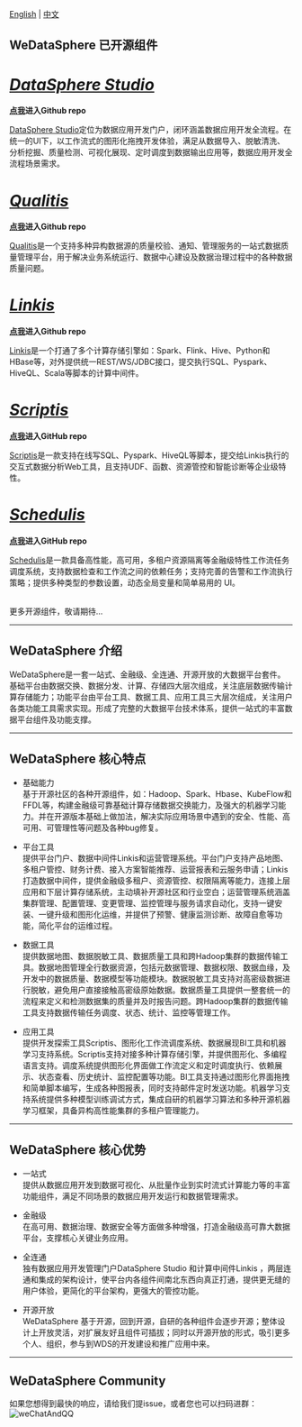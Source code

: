 [English](README.md) | [中文](README_zh_CN.md)

## WeDataSphere 已开源组件

# *[DataSphere Studio](https://github.com/WeBankFinTech/DataSphereStudio)* 

**[点我](https://github.com/WeBankFinTech/DataSphereStudio)进入Github repo**

[DataSphere Studio](https://github.com/WeBankFinTech/DataSphereStudio)定位为数据应用开发门户，闭环涵盖数据应用开发全流程。在统一的UI下，以工作流式的图形化拖拽开发体验，满足从数据导入、脱敏清洗、分析挖掘、质量检测、可视化展现、定时调度到数据输出应用等，数据应用开发全流程场景需求。

# *[Qualitis](https://github.com/WeBankFinTech/Qualitis)* 

**[点我](https://github.com/WeBankFinTech/Qualitis)进入Github repo**

[Qualitis](https://github.com/WeBankFinTech/Qualitis)是一个支持多种异构数据源的质量校验、通知、管理服务的一站式数据质量管理平台，用于解决业务系统运行、数据中心建设及数据治理过程中的各种数据质量问题。

# *[Linkis](https://github.com/WeBankFinTech/Linkis)* 

**[点我](https://github.com/WeBankFinTech/Linkis)进入Github repo**

[Linkis](https://github.com/WeBankFinTech/Linkis)是一个打通了多个计算存储引擎如：Spark、Flink、Hive、Python和HBase等，对外提供统一REST/WS/JDBC接口，提交执行SQL、Pyspark、HiveQL、Scala等脚本的计算中间件。

# *[Scriptis](https://github.com/WeBankFinTech/Scriptis)*

**[点我](https://github.com/WeBankFinTech/Scriptis)进入GitHub repo**

[Scriptis](https://github.com/WeBankFinTech/Scriptis)是一款支持在线写SQL、Pyspark、HiveQL等脚本，提交给Linkis执行的交互式数据分析Web工具，且支持UDF、函数、资源管控和智能诊断等企业级特性。

# *[Schedulis](https://github.com/WeBankFinTech/Schedulis)*

**[点我](https://github.com/WeBankFinTech/Schedulis)进入GitHub repo**

[Schedulis](https://github.com/WeBankFinTech/Schedulis)是一款具备高性能，高可用，多租户资源隔离等金融级特性工作流任务调度系统，支持数据检查和工作流之间的依赖任务；支持完善的告警和工作流执行策略；提供多种类型的参数设置，动态全局变量和简单易用的 UI。


<br>
更多开源组件，敬请期待...

----

## WeDataSphere 介绍

WeDataSphere是一套一站式、金融级、全连通、开源开放的大数据平台套件。基础平台由数据交换、数据分发、计算、存储四大层次组成，关注底层数据传输计算存储能力；功能平台由平台工具、数据工具、应用工具三大层次组成，关注用户各类功能工具需求实现。形成了完整的大数据平台技术体系，提供一站式的丰富数据平台组件及功能支撑。

----

## WeDataSphere 核心特点

- 基础能力<br>
基于开源社区的各种开源组件，如：Hadoop、Spark、Hbase、KubeFlow和FFDL等，构建金融级可靠基础计算存储数据交换能力，及强大的机器学习能力。并在开源版本基础上做加法，解决实际应用场景中遇到的安全、性能、高可用、可管理性等问题及各种bug修复。

- 平台工具<br>
提供平台门户、数据中间件Linkis和运营管理系统。平台门户支持产品地图、多租户管控、财务计费、接入方案智能推荐、运营报表和云服务申请；Linkis打造数据中间件，提供金融级多租户、资源管控、权限隔离等能力，连接上层应用和下层计算存储系统，主动填补开源社区和行业空白；运营管理系统涵盖集群管理、配置管理、变更管理、监控管理与服务请求自动化，支持一键安装、一键升级和图形化运维，并提供了预警、健康监测诊断、故障自愈等功能，简化平台的运维过程。

- 数据工具<br>
提供数据地图、数据脱敏工具、数据质量工具和跨Hadoop集群的数据传输工具。数据地图管理全行数据资源，包括元数据管理、数据权限、数据血缘，及开发中的数据质量、数据模型等功能模块。数据脱敏工具支持对高密级数据进行脱敏，避免用户直接接触高密级原始数据。数据质量工具提供一整套统一的流程来定义和检测数据集的质量并及时报告问题。跨Hadoop集群的数据传输工具支持数据传输任务调度、状态、统计、监控等管理工作。

- 应用工具<br>
提供开发探索工具Scriptis、图形化工作流调度系统、数据展现BI工具和机器学习支持系统。Scriptis支持对接多种计算存储引擎，并提供图形化、多编程语言支持。调度系统提供图形化界面做工作流定义和定时调度执行、依赖展示、状态查看、历史统计、监控配置等功能。BI工具支持通过图形化界面拖拽和简单脚本编写，生成各种图报表，同时支持邮件定时发送功能。机器学习支持系统提供多种模型训练调试方式，集成自研的机器学习算法和多种开源机器学习框架，具备异构高性能集群的多租户管理能力。

----

## WeDataSphere 核心优势

- 一站式<br>
 提供从数据应用开发到数据可视化、从批量作业到实时流式计算能力等的丰富功能组件，满足不同场景的数据应用开发运行和数据管理需求。

- 金融级<br>
  在高可用、数据治理、数据安全等方面做多种增强，打造金融级高可靠大数据平台，支撑核心关键业务应用。

- 全连通<br>
  独有数据应用开发管理门户DataSphere Studio 和计算中间件Linkis ，两层连通和集成的架构设计，使平台内各组件间南北东西向真正打通，提供更无缝的用户体验，更简化的平台架构，更强大的管控功能。

- 开源开放<br>
  WeDataSphere 基于开源，回到开源，自研的各种组件会逐步开源；整体设计上开放灵活，对扩展友好且组件可插拔；同时以开源开放的形式，吸引更多个人、组织，参与到WDS的开发建设和推广应用中来。

----

## WeDataSphere Community

如果您想得到最快的响应，请给我们提issue，或者您也可以扫码进群：
![weChatAndQQ](images/introduction/weChatQQ.png)
